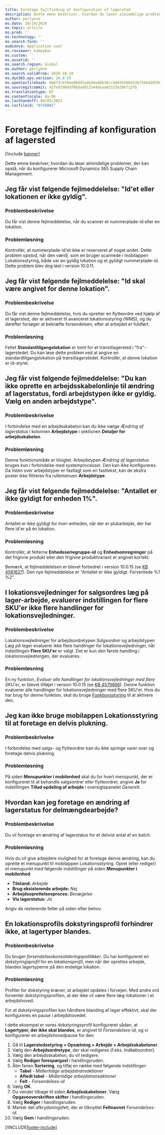 ```yaml
---
title: Foretage fejlfinding af konfiguration af lagersted
description: Dette emne beskriver, hvordan du løser almindelige problemer, der kan opstå, når du konfigurerer Microsoft Dynamics 365 Supply Chain Management.
author: perlynne
ms.date: 10/19/2020
ms.topic: article
ms.prod: ''
ms.technology: ''
ms.search.form: ''
audience: Application user
ms.reviewer: kamaybac
ms.custom: ''
ms.assetid: ''
ms.search.region: Global
ms.author: perlynne
ms.search.validFrom: 2020-10-19
ms.dyn365.ops.version: 10.0.15
ms.openlocfilehash: 60873cb76ee08dd5a4bd4ed8b38cc4845b500453bf34bd10708b105448b58c9a
ms.sourcegitcommit: 42fe9790ddf0bdad911544deaa82123a396712fb
ms.translationtype: HT
ms.contentlocale: da-DK
ms.lasthandoff: 08/05/2021
ms.locfileid: "6735081"
---
```

# <a name="troubleshoot-warehouse-configuration"></a>Foretage fejlfinding af konfiguration af lagersted

[!include [banner](../includes/banner.md)]

Dette emne beskriver, hvordan du løser almindelige problemer, der kan opstå, når du konfigurerer Microsoft Dynamics 365 Supply Chain Management.

## <a name="i-receive-the-following-error-message-the-license-plate-or-location-is-not-valid"></a>Jeg får vist følgende fejlmeddelelse: "Id'et eller lokationen er ikke gyldig".

### <a name="issue-description"></a>Problembeskrivelse

Du får vist denne fejlmeddelelse, når du scanner et nummerplade-id eller en lokation.

### <a name="issue-resolution"></a>Problemløsning

Kontrollér, at nummerplade-id'et ikke er reserveret af noget andet. Dette problem opstod, når den værdi, som en bruger scannede i mobilappen Lokationsstyring, både var en gyldig lokation og et gyldigt nummerplade-id. Dette problem blev dog løst i version 10.0.11.

## <a name="i-receive-the-following-error-message-license-plate-must-be-specified-for-this-location"></a>Jeg får vist følgende fejlmeddelelse: "Id skal være angivet for denne lokation".

### <a name="issue-description"></a>Problembeskrivelse

Du får vist denne fejlmeddelelse, hvis du opretter en flytteordre ved hjælp af et lagersted, der er aktiveret til avanceret lokationsstyring (WMS), og du derefter forsøger at bekræfte forsendelsen, efter at arbejdet er fuldført.

### <a name="issue-resolution"></a>Problemløsning

Feltet **Standardtilgangslokation** er tomt for et transitlagersted i "fra"-lagerstedet. Du kan løse dette problem ved at angive en standardtilgangslokation på transitlagerstedet. Kontrollér, at denne lokation er id-styret.

## <a name="i-receive-the-following-error-message-you-cant-create-a-work-template-line-for-inventory-status-change-because-the-work-type-is-not-valid-select-a-different-work-type"></a>Jeg får vist følgende fejlmeddelelse: "Du kan ikke oprette en arbejdsskabelonlinje til ændring af lagerstatus, fordi arbejdstypen ikke er gyldig. Vælg en anden arbejdstype".

### <a name="issue-description"></a>Problembeskrivelse

I forbindelse med en arbejdsskabelon kan du ikke vælge *Ændring af lagerstatus* i kolonnen **Arbejdstype** i sektionen **Detaljer for arbejdsskabelon**.

### <a name="issue-resolution"></a>Problemløsning

Denne funktionsmåde er tilsigtet. Arbejdstypen *Ændring af lagerstatus* bruges kun i forbindelse med systemprocesser. Den kan ikke konfigureres. Da listen over arbejdstyper er fastlagt som en fasttekst, kan de ekstra poster ikke filtreres fra rullemenuen **Arbejdstype**.

## <a name="i-receive-the-following-error-message-the-quantity-is-not-valid-for-unit-1"></a>Jeg får vist følgende fejlmeddelelse: "Antallet er ikke gyldigt for enheden 1%".

### <a name="issue-description"></a>Problembeskrivelse

Antallet er ikke gyldigt for *hver*-enheden, når der er plukarbejde, der har flere id'er på én lokation.

### <a name="issue-resolution"></a>Problemløsning

Kontrollér, at felterne **Enhedsseriegruppe-id** og **Enhedsomregninger** på det frigivne produkt eller den frigivne produktvariant er angivet korrekt.

Bemærk, at fejlmeddelelsen er blevet forbedret i version 10.0.15 (se [KB 4581627](https://fix.lcs.dynamics.com/Issue/Details/?bugId=486531)). Den nye fejlmeddelelse er "Antallet er ikke gyldigt. Forventede %1 %2".

## <a name="in-location-directives-for-sales-order-put-work-the-multiple-sku-option-doesnt-evaluate-multiple-location-directive-actions"></a>I lokationsvejledninger for salgsordres læg på lager-arbejde, evaluerer indstillingen for flere SKU'er ikke flere handlinger for lokationsvejledninger.

### <a name="issue-description"></a>Problembeskrivelse

Lokationsvejledninger for arbejdsordretypen *Salgsordrer* og arbejdstypen *Læg på lager* evaluerer ikke flere handlinger for lokationsvejledninger, når indstillingen **Flere SKU'er** er valgt. Det er kun den første handling i lokationsvejledningen, der evalueres.

### <a name="issue-resolution"></a>Problemløsning

En ny funktion, *Evaluer alle handlinger for lokationsvejledninger med flere SKU'er*, er blevet tilføjet i version 10.0.15 (se [KB 4579866](https://fix.lcs.dynamics.com/Issue/Details?kb=4579866&bugId=475946&dbType=3&qc=1bc41a56de7a3ee419fa76397a6bf282fce5be9b93e427c08a6d916d1dfa3091)). Denne funktion evaluerer alle handlinger for lokationsvejledninger med flere SKU'er. Hvis du har brug for denne funktion, skal du bruge [Funktionsstyring](../../fin-ops-core/fin-ops/get-started/feature-management/feature-management-overview.md) til at aktivere den.

## <a name="i-cant-use-the-warehouse-management-mobile-app-to-do-partial-picking"></a>Jeg kan ikke bruge mobilappen Lokationsstyring til at foretage en delvis plukning.

### <a name="issue-description"></a>Problembeskrivelse

I forbindelse med salgs- og flytteordrer kan du ikke springe varer over og foretage delvis plukning.

### <a name="issue-resolution"></a>Problemløsning

På siden **Menupunkter i mobilenhed** skal du for hvert menupunkt, der er konfigureret til at behandle salgsordrer eller flytteordrer, angive **Ja** for indstillingen **Tillad opdeling af arbejde** i oversigtspanelet *Generelt*.

## <a name="how-can-i-do-an-inventory-status-change-for-partial-quantity-work"></a>Hvordan kan jeg foretage en ændring af lagerstatus for delmængdearbejde?

### <a name="issue-description"></a>Problembeskrivelse

Du vil foretage en ændring af lagerstatus for et delvist antal af en batch.

### <a name="issue-resolution"></a>Problemløsning

Hvis du vil give arbejdere mulighed for at foretage denne ændring, kan du oprette et menupunkt til mobilappen Lokationsstyring. Opret (eller rediger) et menupunkt med følgende indstillinger på siden **Menupunkter i mobilenhed**:

- **Tilstand:** *Arbejde*
- **Brug eksisterende arbejde:** *Nej*
- **Arbejdsoprettelsesproces:** *Bevægelse*
- **Vis lagerstatus:** *Ja*

Angiv de resterende felter på siden efter behov.

## <a name="the-dock-management-profile-of-a-location-profile-is-not-preventing-inventory-types-from-being-mixed"></a>En lokationsprofils dokstyringsprofil forhindrer ikke, at lagertyper blandes.

### <a name="issue-description"></a>Problembeskrivelse

Du bruger *forsendelseskonsolideringspolitikker*. Du har konfigureret en *dokstyringsprofil* for en *lokationsprofil*, men når der oprettes arbejde, blandes lagertyperne på den endelige lokation.

### <a name="issue-resolution"></a>Problemløsning

Profiler for dokstyring kræver, at arbejdet opdeles i forvejen. Med andre ord forventer dokstyringsprofilen, at der ikke vil være flere læg-lokationer i et arbejdshoved.

For at dokstyringsprofilen kan håndtere blanding af lager effektivt, skal der konfigureres en pause i arbejdshovedet.

I dette eksempel er vores dokstyringsprofil konfigureret sådan, at **Lagertyper, der ikke skal blandes**, er angivet til *Forsendelses-id*, og vi konfigurerer en arbejdshovedpause for den:

1. Gå til **Lagerstedsstyring \> Opsætning \> Arbejde \> Arbejdsskabeloner**.
1. Vælg den **Arbejdsordretype**, der skal redigeres (f.eks. *Indkøbsordrer*).
1. Vælg den arbejdsskabelon, du vil redigere.
1. Vælg **Rediger forespørgsel** i handlingsruden.
1. Åbn fanen **Sortering**, og tilføj en række med følgende indstillinger:
    - **Tabel** - *Midlertidige arbejdstransaktioner*
    - **Afledt tabel** - *Midlertidige arbejdstransaktioner*
    - **Felt** - *Forsendelses-id*
1. Vælg **OK**.
1. Du vender tilbage til siden **Arbejdsskabeloner**. Vælg **Opgaveoverskriften skifter** i handlingsruden.
1. Vælg **Rediger** i handlingsruden.
1. Markér det afkrydsningsfelt, der er tilknyttet **Feltnavnet** *Forsendelses-id*.
1. Vælg **Gem** i handlingsruden.

[!INCLUDE[footer-include](../../includes/footer-banner.md)]
